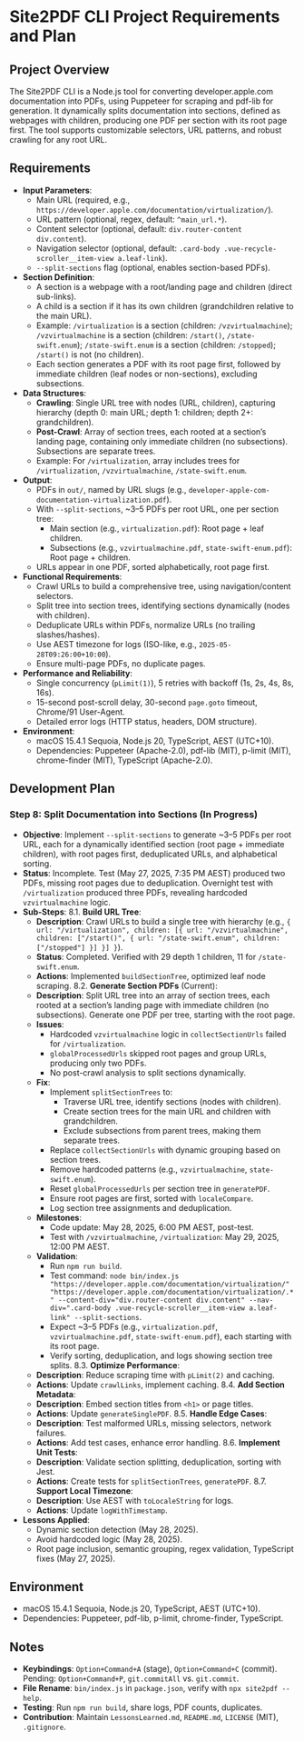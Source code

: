 # Site2PDF CLI Project Requirements and Plan

## Project Overview
The Site2PDF CLI is a Node.js tool for converting developer.apple.com documentation into PDFs, using Puppeteer for scraping and pdf-lib for generation. It dynamically splits documentation into sections, defined as webpages with children, producing one PDF per section with its root page first. The tool supports customizable selectors, URL patterns, and robust crawling for any root URL.

## Requirements
- **Input Parameters**:
  - Main URL (required, e.g., `https://developer.apple.com/documentation/virtualization/`).
  - URL pattern (optional, regex, default: `^main_url.*`).
  - Content selector (optional, default: `div.router-content div.content`).
  - Navigation selector (optional, default: `.card-body .vue-recycle-scroller__item-view a.leaf-link`).
  - `--split-sections` flag (optional, enables section-based PDFs).
- **Section Definition**:
  - A section is a webpage with a root/landing page and children (direct sub-links).
  - A child is a section if it has its own children (grandchildren relative to the main URL).
  - Example: `/virtualization` is a section (children: `/vzvirtualmachine`); `/vzvirtualmachine` is a section (children: `/start()`, `/state-swift.enum`); `/state-swift.enum` is a section (children: `/stopped`); `/start()` is not (no children).
  - Each section generates a PDF with its root page first, followed by immediate children (leaf nodes or non-sections), excluding subsections.
- **Data Structures**:
  - **Crawling**: Single URL tree with nodes (URL, children), capturing hierarchy (depth 0: main URL; depth 1: children; depth 2+: grandchildren).
  - **Post-Crawl**: Array of section trees, each rooted at a section’s landing page, containing only immediate children (no subsections). Subsections are separate trees.
  - Example: For `/virtualization`, array includes trees for `/virtualization`, `/vzvirtualmachine`, `/state-swift.enum`.
- **Output**:
  - PDFs in `out/`, named by URL slugs (e.g., `developer-apple-com-documentation-virtualization.pdf`).
  - With `--split-sections`, ~3–5 PDFs per root URL, one per section tree:
    - Main section (e.g., `virtualization.pdf`): Root page + leaf children.
    - Subsections (e.g., `vzvirtualmachine.pdf`, `state-swift-enum.pdf`): Root page + children.
  - URLs appear in one PDF, sorted alphabetically, root page first.
- **Functional Requirements**:
  - Crawl URLs to build a comprehensive tree, using navigation/content selectors.
  - Split tree into section trees, identifying sections dynamically (nodes with children).
  - Deduplicate URLs within PDFs, normalize URLs (no trailing slashes/hashes).
  - Use AEST timezone for logs (ISO-like, e.g., `2025-05-28T09:26:00+10:00`).
  - Ensure multi-page PDFs, no duplicate pages.
- **Performance and Reliability**:
  - Single concurrency (`pLimit(1)`), 5 retries with backoff (1s, 2s, 4s, 8s, 16s).
  - 15-second post-scroll delay, 30-second `page.goto` timeout, Chrome/91 User-Agent.
  - Detailed error logs (HTTP status, headers, DOM structure).
- **Environment**:
  - macOS 15.4.1 Sequoia, Node.js 20, TypeScript, AEST (UTC+10).
  - Dependencies: Puppeteer (Apache-2.0), pdf-lib (MIT), p-limit (MIT), chrome-finder (MIT), TypeScript (Apache-2.0).

## Development Plan

### Step 8: Split Documentation into Sections (In Progress)
- **Objective**: Implement `--split-sections` to generate ~3–5 PDFs per root URL, each for a dynamically identified section (root page + immediate children), with root pages first, deduplicated URLs, and alphabetical sorting.
- **Status**: Incomplete. Test (May 27, 2025, 7:35 PM AEST) produced two PDFs, missing root pages due to deduplication. Overnight test with `/virtualization` produced three PDFs, revealing hardcoded `vzvirtualmachine` logic.
- **Sub-Steps**:
  8.1. **Build URL Tree**:
     - **Description**: Crawl URLs to build a single tree with hierarchy (e.g., `{ url: "/virtualization", children: [{ url: "/vzvirtualmachine", children: ["/start()", { url: "/state-swift.enum", children: ["/stopped"] }] }] }`).
     - **Status**: Completed. Verified with 29 depth 1 children, 11 for `/state-swift.enum`.
     - **Actions**: Implemented `buildSectionTree`, optimized leaf node scraping.
  8.2. **Generate Section PDFs** (Current):
     - **Description**: Split URL tree into an array of section trees, each rooted at a section’s landing page with immediate children (no subsections). Generate one PDF per tree, starting with the root page.
     - **Issues**:
       - Hardcoded `vzvirtualmachine` logic in `collectSectionUrls` failed for `/virtualization`.
       - `globalProcessedUrls` skipped root pages and group URLs, producing only two PDFs.
       - No post-crawl analysis to split sections dynamically.
     - **Fix**:
       - Implement `splitSectionTrees` to:
         - Traverse URL tree, identify sections (nodes with children).
         - Create section trees for the main URL and children with grandchildren.
         - Exclude subsections from parent trees, making them separate trees.
       - Replace `collectSectionUrls` with dynamic grouping based on section trees.
       - Remove hardcoded patterns (e.g., `vzvirtualmachine`, `state-swift.enum`).
       - Reset `globalProcessedUrls` per section tree in `generatePDF`.
       - Ensure root pages are first, sorted with `localeCompare`.
       - Log section tree assignments and deduplication.
     - **Milestones**:
       - Code update: May 28, 2025, 6:00 PM AEST, post-test.
       - Test with `/vzvirtualmachine`, `/virtualization`: May 29, 2025, 12:00 PM AEST.
     - **Validation**:
       - Run `npm run build`.
       - Test command: `node bin/index.js "https://developer.apple.com/documentation/virtualization/" "https://developer.apple.com/documentation/virtualization/.*" --content-div="div.router-content div.content" --nav-div=".card-body .vue-recycle-scroller__item-view a.leaf-link" --split-sections`.
       - Expect ~3–5 PDFs (e.g., `virtualization.pdf`, `vzvirtualmachine.pdf`, `state-swift-enum.pdf`), each starting with its root page.
       - Verify sorting, deduplication, and logs showing section tree splits.
  8.3. **Optimize Performance**:
     - **Description**: Reduce scraping time with `pLimit(2)` and caching.
     - **Actions**: Update `crawlLinks`, implement caching.
  8.4. **Add Section Metadata**:
     - **Description**: Embed section titles from `<h1>` or page titles.
     - **Actions**: Update `generateSinglePDF`.
  8.5. **Handle Edge Cases**:
     - **Description**: Test malformed URLs, missing selectors, network failures.
     - **Actions**: Add test cases, enhance error handling.
  8.6. **Implement Unit Tests**:
     - **Description**: Validate section splitting, deduplication, sorting with Jest.
     - **Actions**: Create tests for `splitSectionTrees`, `generatePDF`.
  8.7. **Support Local Timezone**:
     - **Description**: Use AEST with `toLocaleString` for logs.
     - **Actions**: Update `logWithTimestamp`.
- **Lessons Applied**:
  - Dynamic section detection (May 28, 2025).
  - Avoid hardcoded logic (May 28, 2025).
  - Root page inclusion, semantic grouping, regex validation, TypeScript fixes (May 27, 2025).

## Environment
- macOS 15.4.1 Sequoia, Node.js 20, TypeScript, AEST (UTC+10).
- Dependencies: Puppeteer, pdf-lib, p-limit, chrome-finder, TypeScript.

## Notes
- **Keybindings**: `Option+Command+A` (stage), `Option+Command+C` (commit). Pending: `Option+Command+P`, `git.commitAll` vs. `git.commit`.
- **File Rename**: `bin/index.js` in `package.json`, verify with `npx site2pdf --help`.
- **Testing**: Run `npm run build`, share logs, PDF counts, duplicates.
- **Contribution**: Maintain `LessonsLearned.md`, `README.md`, `LICENSE` (MIT), `.gitignore`.
